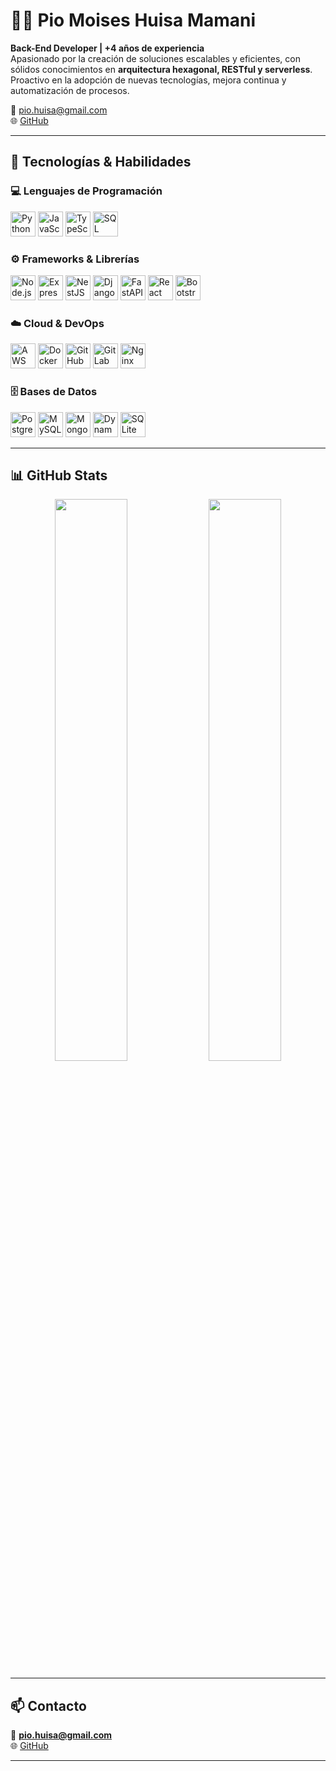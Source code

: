 # 👨‍💻 Pio Moises Huisa Mamani  

**Back-End Developer | +4 años de experiencia**  
Apasionado por la creación de soluciones escalables y eficientes, con sólidos conocimientos en **arquitectura hexagonal, RESTful y serverless**.  
Proactivo en la adopción de nuevas tecnologías, mejora continua y automatización de procesos.  

📧 [pio.huisa@gmail.com](mailto:pio.huisa@gmail.com)  
🌐 [GitHub](https://github.com/phdevs1)  


---

## 🚀 Tecnologías & Habilidades  

### 💻 Lenguajes de Programación  
<p>
  <img src="https://cdn.jsdelivr.net/gh/devicons/devicon/icons/python/python-original.svg" width="40" height="40" alt="Python"/>
  <img src="https://cdn.jsdelivr.net/gh/devicons/devicon/icons/javascript/javascript-original.svg" width="40" height="40" alt="JavaScript"/>
  <img src="https://cdn.jsdelivr.net/gh/devicons/devicon/icons/typescript/typescript-original.svg" width="40" height="40" alt="TypeScript"/>
  <img src="https://cdn.jsdelivr.net/gh/devicons/devicon/icons/sqlite/sqlite-original.svg" width="40" height="40" alt="SQL"/>
</p>

### ⚙️ Frameworks & Librerías  
<p>
  <img src="https://cdn.jsdelivr.net/gh/devicons/devicon/icons/nodejs/nodejs-original.svg" width="40" height="40" alt="Node.js"/>
  <img src="https://cdn.jsdelivr.net/gh/devicons/devicon/icons/express/express-original.svg" width="40" height="40" alt="Express"/>
  <img src="https://cdn.jsdelivr.net/gh/devicons/devicon/icons/nestjs/nestjs-plain.svg" width="40" height="40" alt="NestJS"/>
  <img src="https://cdn.jsdelivr.net/gh/devicons/devicon/icons/django/django-plain.svg" width="40" height="40" alt="Django"/>
  <img src="https://cdn.jsdelivr.net/gh/devicons/devicon/icons/fastapi/fastapi-original.svg" width="40" height="40" alt="FastAPI"/>
  <img src="https://cdn.jsdelivr.net/gh/devicons/devicon/icons/react/react-original.svg" width="40" height="40" alt="React"/>
  <img src="https://cdn.jsdelivr.net/gh/devicons/devicon/icons/bootstrap/bootstrap-original.svg" width="40" height="40" alt="Bootstrap"/>
</p>

### ☁️ Cloud & DevOps  
<p>
  <img src="https://cdn.jsdelivr.net/gh/devicons/devicon/icons/amazonwebservices/amazonwebservices-original.svg" width="40" height="40" alt="AWS"/>
  <img src="https://cdn.jsdelivr.net/gh/devicons/devicon/icons/docker/docker-original.svg" width="40" height="40" alt="Docker"/>
  <img src="https://cdn.jsdelivr.net/gh/devicons/devicon/icons/github/github-original.svg" width="40" height="40" alt="GitHub"/>
  <img src="https://cdn.jsdelivr.net/gh/devicons/devicon/icons/gitlab/gitlab-original.svg" width="40" height="40" alt="GitLab"/>
  <img src="https://cdn.jsdelivr.net/gh/devicons/devicon/icons/nginx/nginx-original.svg" width="40" height="40" alt="Nginx"/>
</p>

### 🗄️ Bases de Datos  
<p>
  <img src="https://cdn.jsdelivr.net/gh/devicons/devicon/icons/postgresql/postgresql-original.svg" width="40" height="40" alt="PostgreSQL"/>
  <img src="https://cdn.jsdelivr.net/gh/devicons/devicon/icons/mysql/mysql-original.svg" width="40" height="40" alt="MySQL"/>
  <img src="https://cdn.jsdelivr.net/gh/devicons/devicon/icons/mongodb/mongodb-original.svg" width="40" height="40" alt="MongoDB"/>
  <img src="https://img.icons8.com/color/48/000000/amazon-dynamodb.png" width="40" height="40" alt="DynamoDB"/>
  <img src="https://cdn.jsdelivr.net/gh/devicons/devicon/icons/sqlite/sqlite-original.svg" width="40" height="40" alt="SQLite"/>
</p>

---

## 📊 GitHub Stats  

<p align="center">
  <img src="https://github-readme-stats.vercel.app/api?username=phdevs1&show_icons=true&theme=radical" width="48%"/>
  <img src="https://github-readme-streak-stats.herokuapp.com/?user=phdevs1&theme=radical" width="48%"/>
</p>

---

## 📫 Contacto  

📧 **pio.huisa@gmail.com**  
🌐 [GitHub](https://github.com/phdevs1)  

---
